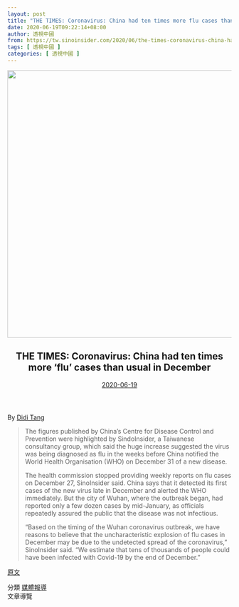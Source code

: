 ```yaml
---
layout: post
title: "THE TIMES: Coronavirus: China had ten times more flu cases than usual in December"
date: 2020-06-19T09:22:14+08:00
author: 透視中國
from: https://tw.sinoinsider.com/2020/06/the-times-coronavirus-china-had-ten-times-more-flu-cases-than-usual-in-december/
tags: [ 透視中國 ]
categories: [ 透視中國 ]
---
```


<article class="post-9146 post type-post status-publish format-standard has-post-thumbnail hentry category-media" id="post-9146" itemscope="" itemtype="https://schema.org/CreativeWork">
 <div class="inside-article">
  <div class="featured-image page-header-image-single">
   <img alt="" class="attachment-full size-full" height="600" itemprop="image" sizes="(max-width: 900px) 100vw, 900px" src="https://tw.sinoinsider.com/wp-content/uploads/sites/2/2020/06/20200618_Coronavirus_China_had_ten_times_more_‘flu’.jpg" srcset="https://tw.sinoinsider.com/wp-content/uploads/sites/2/2020/06/20200618_Coronavirus_China_had_ten_times_more_‘flu’.jpg 900w, https://tw.sinoinsider.com/wp-content/uploads/sites/2/2020/06/20200618_Coronavirus_China_had_ten_times_more_‘flu’-450x300.jpg 450w, https://tw.sinoinsider.com/wp-content/uploads/sites/2/2020/06/20200618_Coronavirus_China_had_ten_times_more_‘flu’-768x512.jpg 768w, https://tw.sinoinsider.com/wp-content/uploads/sites/2/2020/06/20200618_Coronavirus_China_had_ten_times_more_‘flu’-300x200.jpg 300w, https://tw.sinoinsider.com/wp-content/uploads/sites/2/2020/06/20200618_Coronavirus_China_had_ten_times_more_‘flu’-600x400.jpg 600w" width="900"/>
  </div>
  <header class="entry-header">
   <h1 class="entry-title" itemprop="headline">
    THE TIMES: Coronavirus: China had ten times more ‘flu’ cases than usual in December
   </h1>
   <div class="entry-meta">
    <span class="posted-on">
     <a href="https://tw.sinoinsider.com/2020/06/the-times-coronavirus-china-had-ten-times-more-flu-cases-than-usual-in-december/" rel="bookmark" title="09:22">
      <time class="entry-date published" datetime="2020-06-19T09:22:14+08:00" itemprop="datePublished">
       2020-06-19
      </time>
     </a>
    </span>
   </div>
   <!-- .entry-meta -->
  </header>
  <!-- .entry-header -->
  <div class="entry-content" itemprop="text">
   <p>
    By
    <a class="css-4rbku5 css-18t94o4 css-901oao css-16my406 r-j7kcqb r-1loqt21 r-j2s0nr r-n6v787 r-fxxt2n r-13wfysu" data-di-id="di-id-3a181fb2-ac7fea9d" data-focusable="true" dir="auto" href="https://www.thetimes.co.uk/profile/didi-tang" role="link">
     Didi Tang
    </a>
   </p>
   <blockquote>
    <p>
     The figures published by China’s Centre for Disease Control and Prevention were highlighted by SindoInsider, a Taiwanese consultancy group, which said the huge increase suggested the virus was being diagnosed as flu in the weeks before China notified the World Health Organisation (WHO) on December 31 of a new disease.
    </p>
    <p>
     The health commission stopped providing weekly reports on flu cases on December 27, SinoInsider said. China says that it detected its first cases of the new virus late in December and alerted the WHO immediately. But the city of Wuhan, where the outbreak began, had reported only a few dozen cases by mid-January, as officials repeatedly assured the public that the disease was not infectious.
    </p>
    <p>
     “Based on the timing of the Wuhan coronavirus outbreak, we have reasons to believe that the uncharacteristic explosion of flu cases in December may be due to the undetected spread of the coronavirus,” SinoInsider said. “We estimate that tens of thousands of people could have been infected with Covid-19 by the end of December.”
    </p>
   </blockquote>
   <p>
    <a href="https://www.thetimes.co.uk/article/coronavirus-china-had-ten-times-more-flu-cases-than-usual-in-december-fm869vt70" rel="noopener noreferrer" target="_blank">
     原文
    </a>
   </p>
  </div>
  <!-- .entry-content -->
  <footer class="entry-meta">
   <span class="cat-links">
    <span class="screen-reader-text">
     分類
    </span>
    <a href="https://tw.sinoinsider.com/category/media/" rel="category tag">
     媒體報導
    </a>
   </span>
   <nav class="post-navigation" id="nav-below">
    <span class="screen-reader-text">
     文章導覽
    </span>
   </nav>
   <!-- #nav-below -->
  </footer>
  <!-- .entry-meta -->
 </div>
 <!-- .inside-article -->
</article>

